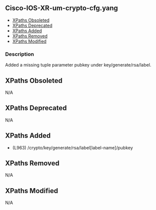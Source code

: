 ## Cisco-IOS-XR-um-crypto-cfg.yang

- [XPaths Obsoleted](#xpaths-obsoleted)
- [XPaths Deprecated](#xpaths-deprecated)
- [XPaths Added](#xpaths-added)
- [XPaths Removed](#xpaths-removed)
- [XPaths Modified](#xpaths-modified)

### Description

Added a missing tuple parameter pubkey under key/generate/rsa/label.

## XPaths Obsoleted

N/A

## XPaths Deprecated

N/A

## XPaths Added

- (L963)	/crypto/key/generate/rsa/label[label-name]/pubkey

## XPaths Removed

N/A

## XPaths Modified

N/A

